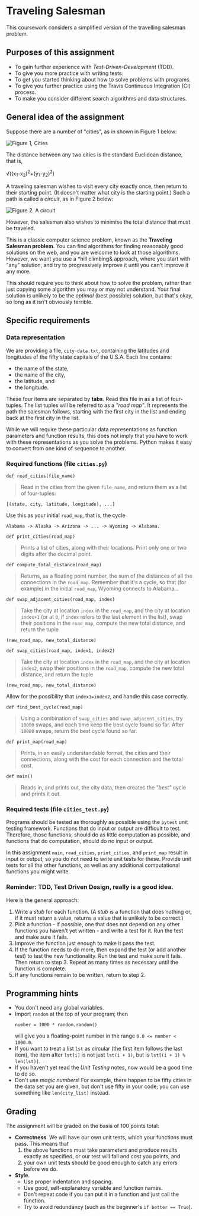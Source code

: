 # Traveling Salesman

This coursework considers a simplified version of the travelling salesman problem.

## Purposes of this assignment

- To gain further experience with *Test-Driven-Development* (TDD).
- To give you more practice with writing tests.
- To get you started thinking about how to solve problems with programs.
- To give you further practice using the Travis Continuous Integration (CI) process.
- To make you consider different search algorithms and data structures.

## General idea of the assignment

Suppose there are a number of "cities", as in shown in Figure 1 below:

![Figure 1, Cities](cities.png)

The distance between any two cities is the standard Euclidean distance, that is,

√((x<sub>1</sub>-x<sub>2</sub>)<sup>2</sup>+(y<sub>1</sub>-y<sub>2</sub>)<sup>2</sup>)

A traveling salesman wishes to visit every city exactly once,
then return to their starting point. (It doesn't matter what city is
the starting point.) Such a path is called a *circuit*,
as in Figure 2 below:

![Figure 2. A circuit](circuit.png)

However, the salesman also wishes to minimise the total distance that
must be traveled.

This is a classic computer science problem, known as the
**Traveling Salesman problem**. You can find algorithms for
finding reasonably good solutions on the web, and you are welcome to look
at those algorithms. However, we want you use a *hill climbing& approach,
where you start with "any" solution, and try to progressively improve
it until you can't improve it any more.

This should require you to think about how to solve the problem,
rather than just copying some algorithm you may or may not understand.
Your final solution is unlikely to be the *optimal*
(best possible) solution, but that's okay, so long as it isn't
obviously terrible.

## Specific requirements

### Data representation

We are providing a file, `city-data.txt`, containing the
latitudes and longitudes of the fifty state capitals of the U.S.A.
Each line contains:
- the name of the state,
- the name of the city,
- the latitude, and
- the longitude.

These four items are separated by **tabs**.
Read this file in as a list of four-tuples.
The list tuples will be referred to as a *"road map"*.
It represents the path the salesman follows, starting with the
first city in the list and ending back at the first city in the list.

While we will require these particular data representations as
function parameters and function results, this does not imply that
you have to work with these representations as you solve the problems.
Python makes it easy to convert from one kind of sequence to another.

### Required functions (file `cities.py`)

`def read_cities(file_name)`
>  Read in the cities from the given `file_name`, and return
>  them as a list of four-tuples:
  ```
  [(state, city, latitude, longitude), ...]
  ```
  Use this as your initial `road_map`, that is, the cycle
  ```
  Alabama -> Alaska -> Arizona -> ... -> Wyoming -> Alabama.
  ```

`def print_cities(road_map)`
> Prints a list of cities, along with their locations.
> Print only one or two digits after the decimal point.

`def compute_total_distance(road_map)`
> Returns, as a floating point number, the sum of the distances of all
> the connections in the `road_map`. Remember that it's a cycle, so that
> (for example) in the initial `road_map`, Wyoming connects to Alabama...

`def swap_adjacent_cities(road_map, index)`
> Take the city at location `index` in the `road_map`, and the city at
> location `index+1` (or at `0`, if `index` refers to the last element
> in the list), swap their positions in the `road_map`, compute the
> new total distance, and
> return the tuple
```
(new_road_map, new_total_distance)
```

`def swap_cities(road_map, index1, index2)`
> Take the city at location `index` in the `road_map`, and the
> city at location `index2`, swap their positions in the `road_map`,
> compute the new total distance, and return the tuple
```
(new_road_map, new_total_distance)
```
Allow for the possibility that `index1=index2`,
and handle this case correctly.

`def find_best_cycle(road_map)`
> Using a combination of `swap_cities` and `swap_adjacent_cities`,
> try `10000` swaps, and each time keep the best cycle found so far.
> After `10000` swaps, return the best cycle found so far.

`def print_map(road_map)`
> Prints, in an easily understandable format, the cities and
> their connections, along with the cost for each connection
> and the total cost.

`def main()`
> Reads in, and prints out, the city data, then creates the *"best"*
cycle and prints it out.

### Required tests (file `cities_test.py`)

Programs should be tested as thoroughly as possible using
the `pytest` unit testing framework. Functions that do input or output
are difficult to test. Therefore, those functions, should do as little
computation as possible, and functions that do computation, should do no
input or output.

In this assignment `main`, `read_cities`, `print_cities`, and
`print_map` result in input or output, so you do not need to
write unit tests for these. Provide unit tests for all the
other functions, as well as any additional computational
functions you might write.

### Reminder: TDD, Test Driven Design, really is a good idea.

Here is the general approach:

1. Write a *stub* for each function.
   (A *stub* is a function that does nothing or, if it must return a
   value, returns a value that is unlikely to be correct.)
2. Pick a function - if possible, one that does not depend on any other
   functions you haven't yet written - and write a test for it.
   Run the test and make sure it fails.
3. Improve the function just enough to make it pass the test.
4. If the function needs to do more, then expand the test
   (or add another test) to test the new functionality.
   Run the test and make sure it fails. Then return to step 3.
   Repeat as many times as necessary until the function is complete.
5. If any functions remain to be written, return to step 2.

## Programming hints

- You don't need any global variables.
- Import `random` at the top of your program; then 
  ```
  number = 1000 * random.random()
  ```
  will give you a floating-point number in the
  range `0.0 <= number < 1000.0`.
- If you want to treat a list `lst` as circular (the first item
  follows the last item), the item after `lst[i]` is not just `lst(i + 1)`,
  but is `lst[(i + 1) % len(lst)]`.
- If you haven't yet read the *Unit Testing* notes,
  now would be a good time to do so.
- Don't use *magic numbers*! For example, there happen to be fifty
  cities in the data set you are given, but don't use fifty in your
  code;  you can use something like `len(city_list)` instead.

## Grading

The assignment will be graded on the basis of 100 points total:

- **Correctness**. We will have our own unit tests,
  which your functions must pass. This means that
  1. the above functions must take parameters and produce results
     exactly as specified, or our test will fail and cost you points, and
  2. your own unit tests should be good enough to catch any errors
     before we do.
- **Style**.
  - Use proper indentation and spacing.
  - Use good, self-explanatory variable and function names.
  - Don't repeat code if you can put it in a function and just call
    the function.  
  - Try to avoid redundancy (such as the beginner's `if better == True`).
